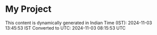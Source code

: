 # My Project

This content is dynamically generated in Indian Time (IST): 2024-11-03 13:45:53 IST
Converted to UTC: 2024-11-03 08:15:53 UTC
